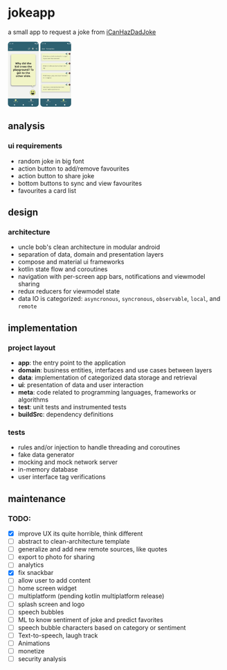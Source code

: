 # jokeapp

a small app to request a joke from [iCanHazDadJoke](https://icanhazdadjoke.com)

<img src="docs/screenshots/random.png" height="150">
<img src="docs/screenshots/favorites.png" height="150">

## analysis

### ui requirements

- random joke in big font
- action button to add/remove favourites
- action button to share joke
- bottom buttons to sync and view favourites
- favourites a card list

## design

### architecture

- uncle bob's clean architecture in modular android
- separation of data, domain and presentation layers
- compose and material ui frameworks
- kotlin state flow and coroutines
- navigation with per-screen app bars, notifications and viewmodel sharing
- redux reducers for viewmodel state
- data IO is categorized: `asyncronous`, `syncronous`, `observable`, `local`, and `remote`

## implementation

### project layout

- **app**: the entry point to the application
- **domain**: business entities, interfaces and use cases between layers
- **data**: implementation of categorized data storage and retrieval
- **ui**: presentation of data and user interaction
- **meta**: code related to programming languages, frameworks or algorithms
- **test**: unit tests and instrumented tests
- **buildSrc**: dependency definitions

### tests

- rules and/or injection to handle threading and coroutines
- fake data generator
- mocking and mock network server
- in-memory database
- user interface tag verifications

## maintenance

### TODO:

- [x] improve UX its quite horrible, think different
- [ ] abstract to clean-architecture template
- [ ] generalize and add new remote sources, like quotes
- [ ] export to photo for sharing
- [ ] analytics
- [x] fix snackbar
- [ ] allow user to add content
- [ ] home screen widget
- [ ] multiplatform (pending kotlin multiplatform release)
- [ ] splash screen and logo
- [ ] speech bubbles
- [ ] ML to know sentiment of joke and predict favorites
- [ ] speech bubble characters based on category or sentiment
- [ ] Text-to-speech, laugh track
- [ ] Animations
- [ ] monetize
- [ ] security analysis

